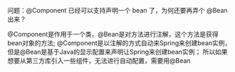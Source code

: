 问题：@Component 已经可以支持声明一个 bean 了，为何还要再弄个 @Bean 出来？

@Component是作用于一个类，@Bean是对方法进行注解，这个方法是获得bean对象的方法;
@Component是以注解的方式自动来Spring来创建bean实例，但是@Bean是基于Java的显示配置来声明让Spring来创建bean实例；
所以如果想要从第三方库引入一些组件，无法进行自动配置，需要用@Bean